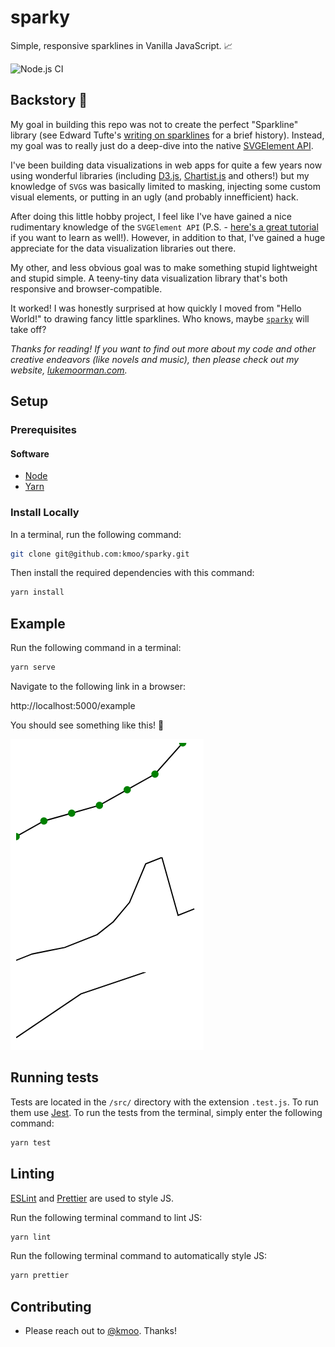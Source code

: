 # sparky

Simple, responsive sparklines in Vanilla JavaScript. 📈

![Node.js CI](https://github.com/kmoo/sparky/workflows/Node.js%20CI/badge.svg)

## Backstory 📖

My goal in building this repo was not to create the perfect "Sparkline" library (see Edward Tufte's [writing on sparklines](https://www.edwardtufte.com/bboard/q-and-a-fetch-msg?msg_id=0001OR) for a brief history).
Instead, my goal was to really just do a deep-dive into the native [SVGElement API](https://developer.mozilla.org/en-US/docs/Web/API/SVGElement).

I've been building data visualizations in web apps for quite a few years now using wonderful libraries (including [D3.js](https://d3js.org/), [Chartist.js](https://gionkunz.github.io/chartist-js/) and others!) but my knowledge of `SVG`s was basically limited to masking, injecting some custom visual elements, or putting in an ugly (and probably innefficient) hack.

After doing this little hobby project, I feel like I've have gained a nice rudimentary knowledge of the `SVGElement API` (P.S. - [here's a great tutorial](https://css-tricks.com/svg-path-syntax-illustrated-guide/) if you want to learn as well!).
However, in addition to that, I've gained a huge appreciate for the data visualization libraries out there.

My other, and less obvious goal was to make something stupid lightweight and stupid simple.
A teeny-tiny data visualization library that's both responsive and browser-compatible.

It worked! I was honestly surprised at how quickly I moved from "Hello World!" to drawing fancy little sparklines.
Who knows, maybe [`sparky`](https://github.com/kmoo/sparky) will take off?

_Thanks for reading! If you want to find out more about my code and other creative endeavors (like novels and music), then please check out my website, [lukemoorman.com](http://lukemoorman.com)._

## Setup

### Prerequisites

#### Software

- [Node](https://nodejs.org/en/)
- [Yarn](https://yarnpkg.com/lang/en/)

### Install Locally

In a terminal, run the following command:

```bash
git clone git@github.com:kmoo/sparky.git
```

Then install the required dependencies with this command:

```bash
yarn install
```

## Example

Run the following command in a terminal:

```bash
yarn serve
```

Navigate to the following link in a browser:

http://localhost:5000/example

You should see something like this! 🎉

![Image of Sparky sparklines](./images/example.png)

## Running tests

Tests are located in the `/src/` directory with the extension `.test.js`. To run them use [Jest](https://jestjs.io/). To run the tests from the terminal, simply enter the following command:

```bash
yarn test
```

## Linting

[ESLint](https://github.com/eslint/eslint) and [Prettier](https://github.com/prettier/prettier) are used to style JS.

Run the following terminal command to lint JS:

```bash
yarn lint
```

Run the following terminal command to automatically style JS:

```bash
yarn prettier
```

## Contributing

- Please reach out to [@kmoo](https://github.com/kmoo). Thanks!
